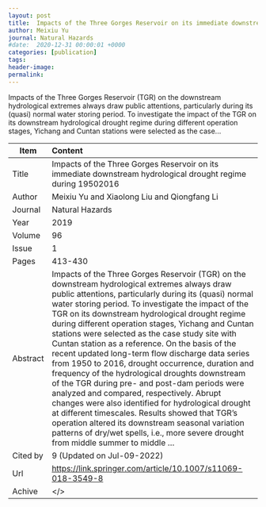 ```yaml
---
layout: post
title:  Impacts of the Three Gorges Reservoir on its immediate downstream hydrological drought regime during 19502016
author: Meixiu Yu
journal: Natural Hazards
#date:  2020-12-31 00:00:01 +0000
categories: [publication]
tags: 
header-image: 
permalink: 
---
```

Impacts of the Three Gorges Reservoir (TGR) on the downstream hydrological extremes always draw public attentions, particularly during its (quasi) normal water storing period. To investigate the impact of the TGR on its downstream hydrological drought regime during different operation stages, Yichang and Cuntan stations were selected as the case...
<!--the above is the excerpt-->
<!--more-->
<!--the following is the text-->


| Item           | Content    |
| ---------------|:------------|
| Title          | Impacts of the Three Gorges Reservoir on its immediate downstream hydrological drought regime during 19502016     |
| Author         | Meixiu Yu and Xiaolong Liu and Qiongfang Li    |
| Journal        | Natural Hazards   |
| Year           | 2019  |
| Volume         | 96	   |
| Issue          | 1	   |
| Pages          | 413-430	   |
| Abstract       | Impacts of the Three Gorges Reservoir (TGR) on the downstream hydrological extremes always draw public attentions, particularly during its (quasi) normal water storing period. To investigate the impact of the TGR on its downstream hydrological drought regime during different operation stages, Yichang and Cuntan stations were selected as the case study site with Cuntan station as a reference. On the basis of the recent updated long-term flow discharge data series from 1950 to 2016, drought occurrence, duration and frequency of the hydrological droughts downstream of the TGR during pre- and post-dam periods were analyzed and compared, respectively. Abrupt changes were also identified for hydrological drought at different timescales. Results showed that TGR’s operation altered its downstream seasonal variation patterns of dry/wet spells, i.e., more severe drought from middle summer to middle …	 |
| Cited by		 | 9 (Updated on Jul-09-2022)   |
| Url  			 | <https://link.springer.com/article/10.1007/s11069-018-3549-8>		 |
| Achive 	     | </>		 |

